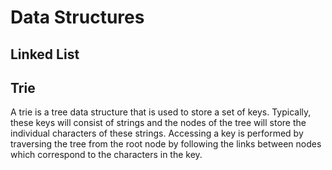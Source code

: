 # Data Structures


## Linked List





## Trie

A trie is a tree data structure that is used to store a set of keys. Typically, these keys will consist of strings and the nodes of the tree will store the individual characters of these strings. Accessing a key is performed by traversing the tree from the root node by following the links between nodes which correspond to the characters in the key.



